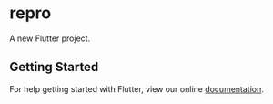 # repro

A new Flutter project.

## Getting Started

For help getting started with Flutter, view our online
[documentation](http://flutter.io/).
